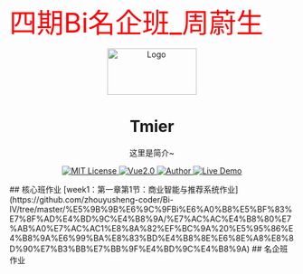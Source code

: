 <font size=20 color=red>四期Bi名企班_周蔚生</font>
<p align="center"><img src="http://md.hao2.top/img/logo.png"
        alt="Logo" width="158" height="82" style="max-width: 100%;"></p>
<h1 align="center">Tmier</h1>
<p align="center">这里是简介~</p>
<p align="center">
    <a href="https://github.com/1042970366/">
        <img src="https://img.shields.io/badge/license-MIT-green" alt="MIT License" />
    </a>
    <a href="https://vuejs.org/">
        <img src="https://img.shields.io/badge/vue.js-2.0-green" alt="Vue2.0">
    </a>
    <a href="https://github.com/1042970366/">
        <img src="https://img.shields.io/badge/author-Tmier-blueviolet" alt="Author">
    </a>
    <a href="https://github.com/1042970366/">
        <img src="https://img.shields.io/badge/?-open--in--browser-blueviolet" alt="Live Demo">
    </a>
</p>
## 核心班作业
[week1：第一章第1节：商业智能与推荐系统作业](https://github.com/zhouyusheng-coder/Bi-IV/tree/master/%E5%9B%9B%E6%9C%9FBi%E6%A0%B8%E5%BF%83%E7%8F%AD%E4%BD%9C%E4%B8%9A/%E7%AC%AC%E4%B8%80%E7%AB%A0%E7%AC%AC1%E8%8A%82%EF%BC%9A%20%E5%95%86%E4%B8%9A%E6%99%BA%E8%83%BD%E4%B8%8E%E6%8E%A8%E8%8D%90%E7%B3%BB%E7%BB%9F%E4%BD%9C%E4%B8%9A)
## 名企班作业
